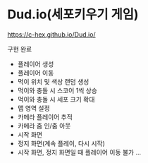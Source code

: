 # Dud.io(세포키우기 게임)

https://c-hex.github.io/Dud.io/

구현 완료
- 플레이어 생성
- 플레이어 이동
- 먹이 위치 및 색상 랜덤 생성
- 먹이와 충돌 시 스코어 1씩 상승
- 먹이와 충돌 시 세포 크기 확대
- 맵 영역 설정
- 카메라 플레이어 추적
- 카메라 줌 인/줌 아웃
- 시작 화면
- 정지 화면(계속 플레이, 다시 시작)
- 시작 화면, 정지 화면일 때 플레이어 이동 불가
...

